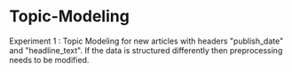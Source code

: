 # Topic-Modeling

Experiment 1 : Topic Modeling for new articles with headers "publish_date" and "headline_text". If the data is structured differently then preprocessing needs to be modified.

